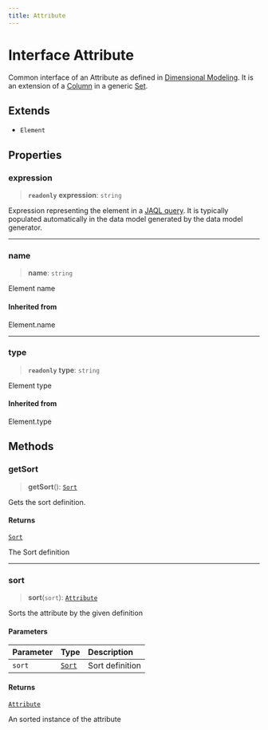 ```yaml
---
title: Attribute
---
```


# Interface Attribute

Common interface of an Attribute as defined in
[Dimensional Modeling](https://docs.sisense.com/main/SisenseLinux/data-model-building-practices.htm?tocpath=Modeling%20Data%7C_____4).
It is an extension of a [Column](interface.Column.md) in a generic [Set](interface.Data.md).

## Extends

- `Element`

## Properties

### expression

> **`readonly`** **expression**: `string`

Expression representing the element in a [JAQL query](https://sisense.dev/guides/querying/useJaql/).
It is typically populated automatically in the data model generated by the data model generator.

***

### name

> **name**: `string`

Element name

#### Inherited from

Element.name

***

### type

> **`readonly`** **type**: `string`

Element type

#### Inherited from

Element.type

## Methods

### getSort

> **getSort**(): [`Sort`](../enumerations/enumeration.Sort.md)

Gets the sort definition.

#### Returns

[`Sort`](../enumerations/enumeration.Sort.md)

The Sort definition

***

### sort

> **sort**(`sort`): [`Attribute`](interface.Attribute.md)

Sorts the attribute by the given definition

#### Parameters

| Parameter | Type | Description |
| :------ | :------ | :------ |
| `sort` | [`Sort`](../enumerations/enumeration.Sort.md) | Sort definition |

#### Returns

[`Attribute`](interface.Attribute.md)

An sorted instance of the attribute
